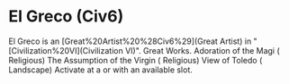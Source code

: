 # El Greco (Civ6)

El Greco is an [Great%20Artist%20%28Civ6%29](Great Artist) in "[Civilization%20VI](Civilization VI)".
Great Works.
Adoration of the Magi ( Religious)
The Assumption of the Virgin ( Religious)
View of Toledo ( Landscape)
Activate at a or with an available slot.